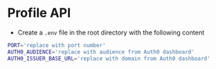 # Profile API

- Create a `.env` file in the root directory with the following content

```sh
PORT='replace with port number'
AUTH0_AUDIENCE='replace with audience from Auth0 dashboard'
AUTH0_ISSUER_BASE_URL='replace with domain from Auth0 dashboard'
```
